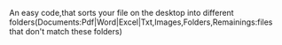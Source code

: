 An easy code,that sorts your file on the desktop into different folders(Documents:Pdf|Word|Excel|Txt,Images,Folders,Remainings:files that don't match these folders)
